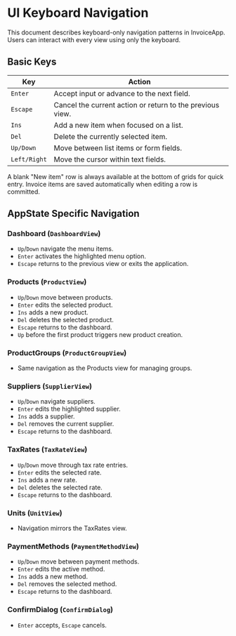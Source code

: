 # UI Keyboard Navigation

This document describes keyboard-only navigation patterns in InvoiceApp.
Users can interact with every view using only the keyboard.

## Basic Keys

| Key | Action |
|-----|-------|
| `Enter` | Accept input or advance to the next field. |
| `Escape` | Cancel the current action or return to the previous view. |
| `Ins` | Add a new item when focused on a list. |
| `Del` | Delete the currently selected item. |
| `Up/Down` | Move between list items or form fields. |
| `Left/Right` | Move the cursor within text fields. |

A blank "New item" row is always available at the bottom of grids for quick entry.
Invoice items are saved automatically when editing a row is committed.

## AppState Specific Navigation

### Dashboard (`DashboardView`)

- `Up`/`Down` navigate the menu items.
- `Enter` activates the highlighted menu option.
- `Escape` returns to the previous view or exits the application.


### Products (`ProductView`)

- `Up`/`Down` move between products.
- `Enter` edits the selected product.
- `Ins` adds a new product.
- `Del` deletes the selected product.
- `Escape` returns to the dashboard.
- `Up` before the first product triggers new product creation.

### ProductGroups (`ProductGroupView`)

- Same navigation as the Products view for managing groups.

### Suppliers (`SupplierView`)

- `Up`/`Down` navigate suppliers.
- `Enter` edits the highlighted supplier.
- `Ins` adds a supplier.
- `Del` removes the current supplier.
- `Escape` returns to the dashboard.

### TaxRates (`TaxRateView`)

- `Up`/`Down` move through tax rate entries.
- `Enter` edits the selected rate.
- `Ins` adds a new rate.
- `Del` deletes the selected rate.
- `Escape` returns to the dashboard.

### Units (`UnitView`)

- Navigation mirrors the TaxRates view.

### PaymentMethods (`PaymentMethodView`)

- `Up`/`Down` move between payment methods.
- `Enter` edits the active method.
- `Ins` adds a new method.
- `Del` removes the selected method.
- `Escape` returns to the dashboard.

### ConfirmDialog (`ConfirmDialog`)

- `Enter` accepts, `Escape` cancels.
